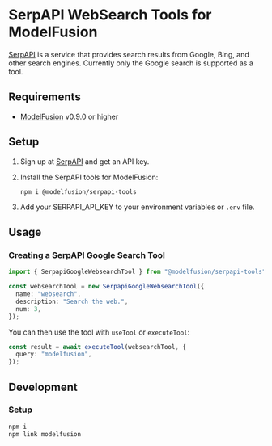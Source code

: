 # SerpAPI WebSearch Tools for ModelFusion

[SerpAPI](https://serpapi.com/) is a service that provides search results from Google, Bing, and other search engines.
Currently only the Google search is supported as a tool.

## Requirements

- [ModelFusion](https://modelfusion.dev) v0.9.0 or higher

## Setup

1. Sign up at [SerpAPI](https://serpapi.com/) and get an API key.

2. Install the SerpAPI tools for ModelFusion:

   ```
   npm i @modelfusion/serpapi-tools
   ```

3. Add your SERPAPI_API_KEY to your environment variables or `.env` file.

## Usage

### Creating a SerpAPI Google Search Tool

```ts
import { SerpapiGoogleWebsearchTool } from "@modelfusion/serpapi-tools";

const websearchTool = new SerpapiGoogleWebsearchTool({
  name: "websearch",
  description: "Search the web.",
  num: 3,
});
```

You can then use the tool with `useTool` or `executeTool`:

```ts
const result = await executeTool(websearchTool, {
  query: "modelfusion",
});
```

## Development

### Setup

```sh
npm i
npm link modelfusion
```
